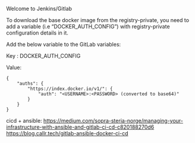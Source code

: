 Welcome to Jenkins/Gitlab

To download the base docker image from the registry-private, you need to add a variable (i.e “DOCKER_AUTH_CONFIG”) with registry-private configuration details in it.

Add the below variable to the GitLab variables:

Key : DOCKER_AUTH_CONFIG

Value:
```
{
	"auths": {
		"https://index.docker.io/v1/": {
			"auth": "<USERNAME>:<PASSWORD> (converted to base64)"
		}
	}
}
```


cicd + ansible:
https://medium.com/sopra-steria-norge/managing-your-infrastructure-with-ansible-and-gitlab-ci-cd-c820188270d6
https://blog.callr.tech/gitlab-ansible-docker-ci-cd